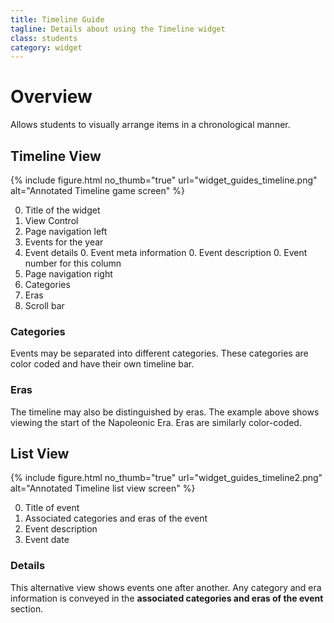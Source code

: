 ```yaml
---
title: Timeline Guide
tagline: Details about using the Timeline widget
class: students
category: widget
---
```

# Overview

Allows students to visually arrange items in a chronological manner.

## Timeline View

{% include figure.html
	no_thumb="true"
	url="widget_guides_timeline.png"
	alt="Annotated Timeline game screen"
%}

0. Title of the widget
0. View Control
0. Page navigation left
0. Events for the year
0. Event details
	0. Event meta information
	0. Event description
	0. Event number for this column
0. Page navigation right
0. Categories
0. Eras
0. Scroll bar

### Categories

Events may be separated into different categories. These categories are color coded and have their own timeline bar.</p>

### Eras

The timeline may also be distinguished by eras. The example above shows viewing the start of the Napoleonic Era. Eras are similarly color-coded.</p>

## List View

{% include figure.html
	no_thumb="true"
	url="widget_guides_timeline2.png"
	alt="Annotated Timeline list view screen"
%}

0. Title of event
0. Associated categories and eras of the event
0. Event description
0. Event date

### Details

This alternative view shows events one after another. Any category and era information is conveyed in the **associated categories and eras of the event** section.
